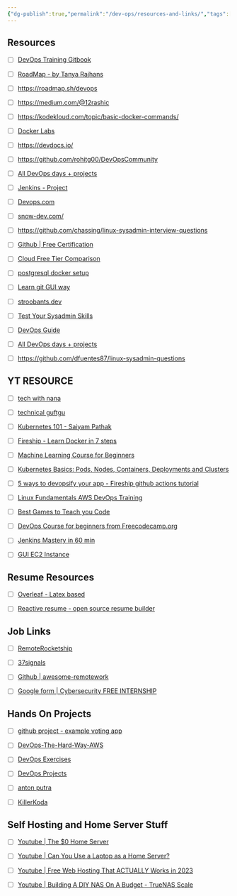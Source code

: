 ```yaml
---
{"dg-publish":true,"permalink":"/dev-ops/resources-and-links/","tags":["DevOps","#Resources_Links"]}
---
```



## Resources

- [ ] [DevOps Training Gitbook](https://tkssharma-devops.gitbook.io/devops-training/)
- [ ] [RoadMap - by Tanya Rajhans](https://whimsical.com/devops-roadmap-by-tanya-rajhans-Gzg5CcLQgAV8oUDbtdMXbk)
- [ ] https://roadmap.sh/devops
- [ ] https://medium.com/@12rashic
- [ ] https://kodekloud.com/topic/basic-docker-commands/
- [ ] [Docker Labs](https://kodekloud.com/topic/labs-basic-docker-commands-beta-3/)
- [ ] https://devdocs.io/
- [ ] https://github.com/rohitg00/DevOpsCommunity
- [ ] [All DevOps days + projects](https://medium.com/@saurabhdahibhate50)
- [ ] [Jenkins - Project](https://medium.com/@rajani103/jenkins-cicd-with-github-integration-c9790cd4d6fb)
- [ ] [Devops.com](https:/devops.com)
- [ ] [snow-dev.com/](https://snow-dev.com/)
- [ ] https://github.com/chassing/linux-sysadmin-interview-questions
- [ ] [Github | Free Certification](https://github.com/cloudcommunity/Free-Certifications)
- [ ] [Cloud Free Tier Comparison](https://github.com/cloudcommunity/Cloud-Free-Tier-Comparison)
- [ ] [postgresql docker setup](https://www.baeldung.com/ops/postgresql-docker-setup)
- [ ] [Learn git GUI way](https://learngitbranching.js.org/)
- [ ] [stroobants.dev](https://stroobants.dev/)
- [ ] [Test Your Sysadmin Skills](https://github.com/trimstray/test-your-sysadmin-skills)
- [ ] [DevOps Guide](https://github.com/Tikam02/DevOps-Guide)
- [ ] [All DevOps days + projects](https://medium.com/@saurabhdahibhate50)
- [ ] https://github.com/dfuentes87/linux-sysadmin-questions


## YT RESOURCE

- [ ] [tech with nana](https://tkssharma-devops.gitbook.io/devops-training/)
- [ ] [technical guftgu](https://www.youtube.com/watch?v=eX3ZimWWHh4&list=PLBGx66SQNZ8aPsFDwb79JrS2KQBTIZo10)
- [ ] [Kubernetes 101 - Saiyam Pathak](https://www.youtube.com/watch?v=PN3VqbZqmD8)
- [ ] [Fireship - Learn Docker in 7 steps](https://www.youtube.com/watch?v=gAkwW2tuIqE)
- [ ] [Machine Learning Course for Beginners](https://www.youtube.com/watch?v=NWONeJKn6kc)
- [ ] [Kubernetes Basics: Pods, Nodes, Containers, Deployments and Clusters](https://www.youtube.com/watch?v=B_X4l4HSgtc)
- [ ] [5 ways to devopsify your app - Fireship github actions tutorial](https://www.youtube.com/watch?v=eB0nUzAI7M8)
- [ ] [Linux Fundamentals AWS DevOps Training](https://www.youtube.com/watch?v=QZv9eQvr15I)
- [ ] [Best Games to Teach you Code](https://www.youtube.com/watch?v=A8SythA_P_U)
- [ ] [DevOps Course for beginners from Freecodecamp.org](https://youtu.be/j5Zsa_eOXeY)
- [ ] [Jenkins Mastery in 60 min](https://www.youtube.com/watch?v=GnlJfu1vfGE)
- [ ] [GUI EC2 Instance](https://www.youtube.com/watch?v=foCG_mH8bxk)


## Resume Resources

- [ ] [Overleaf - Latex based](https://www.overleaf.com/)
- [ ] [Reactive resume - open source resume builder](https://rxresu.me/)


## Job Links

- [ ] [RemoteRocketship](https://www.remoterocketship.com/)
- [ ] [37signals](https://37signals.com/)
- [ ] [Github | awesome-remotework](https://github.com/hugo53/awesome-RemoteWork)
- [ ] [Google form | Cybersecurity FREE INTERNSHIP](https://docs.google.com/forms/d/e/1FAIpQLSdddr_JaCY6zRFfm2dVMDm2tFmW1q3l-Oo5S2zoNeUKDV_CRw/viewform)


## Hands On Projects

- [ ] [github project - example voting app](https://github.com/dockersamples/example-voting-app)
- [ ] [DevOps-The-Hard-Way-AWS](https://github.com/AdminTurnedDevOps/DevOps-The-Hard-Way-AWS)
- [ ] [DevOps Exercises](https://github.com/bregman-arie/devops-exercises)
- [ ] [DevOps Projects](https://github.com/Abhinav-26/DevOps-Projects)
- [ ] [anton putra](https://github.com/antonputra/tutorials/blob/main/docs/contents.md)
- [ ] [KillerKoda](https://killerkoda.com)


## Self Hosting and Home Server Stuff

- [ ] [Youtube | The $0 Home Server](https://www.youtube.com/watch?v=IuRWqzfX1ik)
- [ ] [Youtube | Can You Use a Laptop as a Home Server?](https://www.youtube.com/watch?v=zzRo0unYOeE)
- [ ] [Youtube | Free Web Hosting That ACTUALLY Works in 2023](https://www.youtube.com/watch?v=rrHrcRMRTtQ)
- [ ] [Youtube | Building A DIY NAS On A Budget - TrueNAS Scale](https://www.youtube.com/watch?v=jf_5FaVFnrU)




